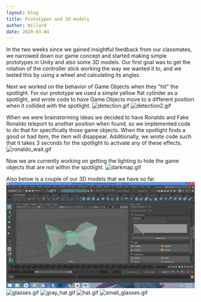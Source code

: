 ```yaml
---
layout: blog
title: Prototypes and 3d models
author: Willard
date: 2020-03-04
---
```


In the two weeks since we gained insightful feedback from our classmates, we narrowed down our game concept and started making simple prototypes in Unity and also some 3D models. Our first goal was to get the rotation of the controller stick working the way we wanted it to, and we tested this by using a wheel and calculating its angles. 


Next we worked on the behavior of Game Objects when they "hit" the spotlight. For our prototype we used a simple yellow flat cylinder as a spotlight, and wrote code to have Game Objects move to a different position when it collided with the spotlight.
![detection.gif](../../assets/unity_screenshots/detection.gif)
![detection2.gif](../../assets/unity_screenshots/detection2.gif)

When we were brainstorming ideas we decided to have Ronaldo and Fake Ronaldo teleport to another position when found, so we implemented code to do that for specifically those game objects. When the spotlight finds a good or bad item, the item will disappear. Additionally, we wrote code such that it takes 3 seconds for the spotlight to activate any of these effects. 
![ronaldo_wait.gif](../../assets/unity_screenshots/ronaldo_wait.gif)

Now we are currently working on getting the lighting to hide the game objects that are not within the spotlight.
![darkmap.gif](../../assets/unity_screenshots/darkmap.gif)

Also below is a couple of our 3D models that we have so far.
![bowtie.gif](assets/3dmodels/bowtie.png)
![glasses.gif](../../assets/3dmodels/glasses.png)
![gray_hat.gif](../../assets/3dmodels/gray_hat.png)
![hat.gif](../../assets/3dmodels/hat.png)
![small_glasses.gif](../../assets/3dmodels/small_glasses.png)
